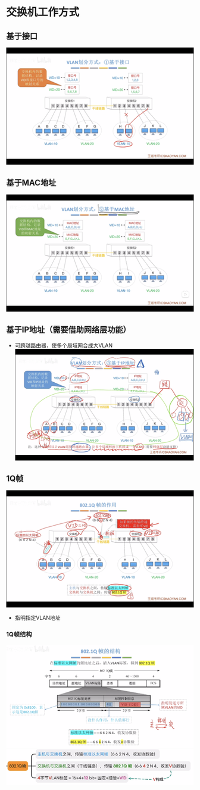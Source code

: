 
# 交换机工作方式

## 基于接口
![输入图片说明](/imgs/2025-08-02/9VsEeNJpVeTZ96zh.png)

## 基于MAC地址
![输入图片说明](/imgs/2025-08-02/tnpSrHnEow9fmYK3.png)

## 基于IP地址（需要借助网络层功能）
- 可跨越路由器，使多个局域网合成大VLAN
![输入图片说明](/imgs/2025-08-02/mIFyrtm7cP4MC6sZ.png)

## 1Q帧
![输入图片说明](/imgs/2025-08-02/3UrGGpAHwRfdrzXZ.png)
- 指明指定VLAN地址

### 1Q帧结构
![输入图片说明](/imgs/2025-08-02/gHb1UIbZyKt8wblB.png)
![输入图片说明](/imgs/2025-08-02/Q9kCvcYy3AnwfoA4.png)
<!--stackedit_data:
eyJoaXN0b3J5IjpbLTIwNzE1NjA2OTcsNDQwOTA1NjE5XX0=
-->